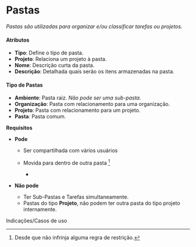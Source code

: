 # **Pastas**

*Pastas são utilizadas para organizar e/ou classificar tarefas ou projetos.*

#### Atributos

- **Tipo**: Define o tipo de pasta.
- **Projeto**: Relaciona um projeto à pasta.
- **Nome**: Descrição curta da pasta.
- **Descrição**: Detalhada quais serão os itens armazenadas na pasta.

#### Tipo de Pastas

- **Ambiente**: Pasta raiz. *Não pode ser uma sub-pasta.*
- **Organização**: Pasta com relacionamento para uma organização.
- **Projeto**: Pasta com relacionamento para um projeto.
- **Pasta**: Pasta comum.

**Requisitos**

- **Pode**

  - Ser compartilhada com vários usuários

  - Movida para dentro de outra pasta [^*]

    - [^*]: Desde que não infrinja alguma regra de restrição.

- **Não pode**

  - Ter Sub-Pastas e Tarefas simultaneamente.
  - Pastas do tipo **Projeto**, não podem ter outra pasta do tipo projeto internamente.



Indicações/Casos de uso

